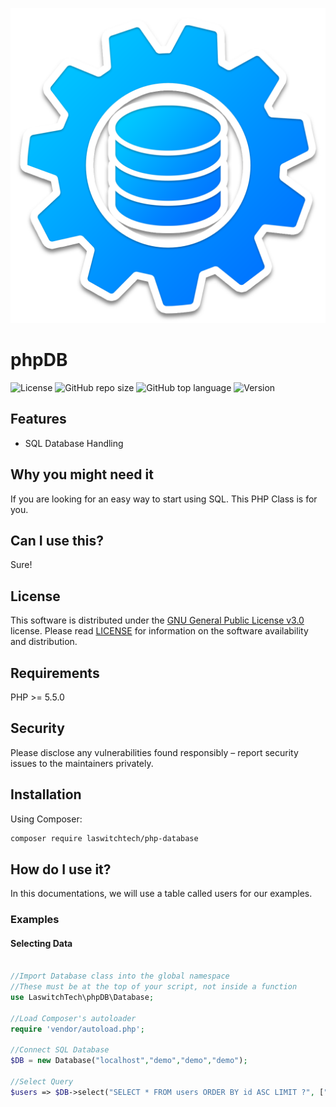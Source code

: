 ![GitHub repo logo](/dist/img/logo.png)

# phpDB
![License](https://img.shields.io/github/license/LouisOuellet/php-database?style=for-the-badge)
![GitHub repo size](https://img.shields.io/github/repo-size/LouisOuellet/php-database?style=for-the-badge&logo=github)
![GitHub top language](https://img.shields.io/github/languages/top/LouisOuellet/php-database?style=for-the-badge)
![Version](https://img.shields.io/github/v/release/LouisOuellet/php-database?label=Version&style=for-the-badge)

## Features
 - SQL Database Handling

## Why you might need it
If you are looking for an easy way to start using SQL. This PHP Class is for you.

## Can I use this?
Sure!

## License
This software is distributed under the [GNU General Public License v3.0](https://www.gnu.org/licenses/gpl-3.0.en.html) license. Please read [LICENSE](LICENSE) for information on the software availability and distribution.

## Requirements
PHP >= 5.5.0

## Security
Please disclose any vulnerabilities found responsibly – report security issues to the maintainers privately.

## Installation
Using Composer:
```sh
composer require laswitchtech/php-database
```

## How do I use it?
In this documentations, we will use a table called users for our examples.

### Examples
#### Selecting Data
```php

//Import Database class into the global namespace
//These must be at the top of your script, not inside a function
use LaswitchTech\phpDB\Database;

//Load Composer's autoloader
require 'vendor/autoload.php';

//Connect SQL Database
$DB = new Database("localhost","demo","demo","demo");

//Select Query
$users => $DB->select("SELECT * FROM users ORDER BY id ASC LIMIT ?", ["i", 10]);
```
